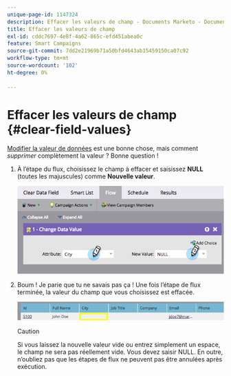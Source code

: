 ```yaml
---
unique-page-id: 1147324
description: Effacer les valeurs de champ - Documents Marketo - Documentation du produit
title: Effacer les valeurs de champ
exl-id: cddc7697-4e8f-4a62-865c-efd451abea0c
feature: Smart Campaigns
source-git-commit: 7dd2e21969b71a50bfd4643ab15459150ca07c92
workflow-type: tm+mt
source-wordcount: '102'
ht-degree: 0%

---
```


# Effacer les valeurs de champ {#clear-field-values}

[Modifier la valeur de données](/help/marketo/product-docs/core-marketo-concepts/smart-campaigns/flow-actions/change-data-value.md) est une bonne chose, mais comment _supprimer_ complètement la valeur ? Bonne question !

1. À l’étape du flux, choisissez le champ à effacer et saisissez **NULL** (toutes les majuscules) comme **Nouvelle valeur**.

   ![](assets/clear-field-values-1.png)

1. Boum ! Je parie que tu ne savais pas ça ! Une fois l’étape de flux terminée, la valeur du champ que vous choisissez est effacée.

   ![](assets/clear-field-values-2.png)

   >[!CAUTION]
   >
   >Si vous laissez la nouvelle valeur vide ou entrez simplement un espace, le champ ne sera pas réellement vide. Vous devez saisir NULL. En outre, n’oubliez pas que les étapes de flux ne peuvent pas être annulées après exécution.
